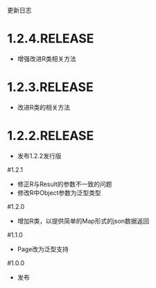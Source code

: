 更新日志
# 1.2.4.RELEASE
- 增强改进R类相关方法

# 1.2.3.RELEASE
- 改进R类的相关方法

# 1.2.2.RELEASE 
- 发布1.2.2发行版

#1.2.1
- 修正R与Result的参数不一致的问题
- 修改R中Object参数为<T>泛型类型

#1.2.0
- 增加R类，以提供简单的Map形式的json数据返回

#1.1.0
- Page改为泛型支持

#1.0.0
- 发布